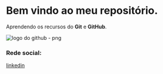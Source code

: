 # Bem vindo ao meu repositório.

Aprendendo os recursos do  **Git** e **GitHub**.

![logo do github - png](https://github.com/Zimbredu/site-portfolio/assets/66042254/b5146a52-3f27-4f43-90c7-a13e778482a7)



### Rede social:
[linkedin](https://www.linkedin.com/in/eduardo-zimbre-desenvolvedor)
